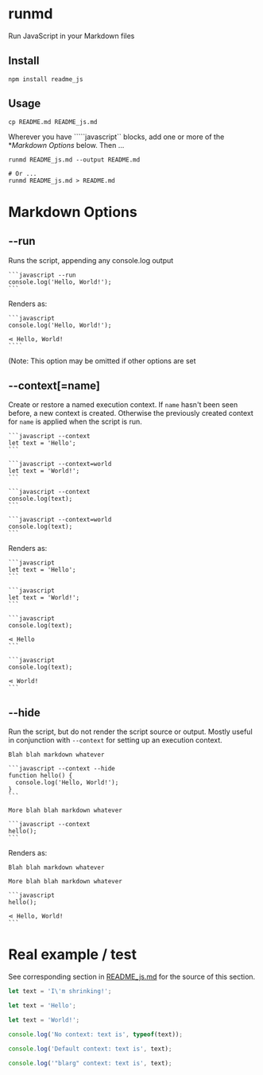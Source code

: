 # runmd

Run JavaScript in your Markdown files

## Install

```shell
npm install readme_js
```

## Usage

```shell
cp README.md README_js.md
```

Wherever you have `````javascript`` blocks, add one or more of the **Markdown Options* below. Then ...

```shell
runmd README_js.md --output README.md

# Or ...
runmd README_js.md > README.md
```

# Markdown Options

## --run

Runs the script, appending any console.log output

    ```javascript --run
    console.log('Hello, World!');
    ```

Renders as:

    ```javascript
    console.log('Hello, World!');

    ⋖ Hello, World!
    ````

(Note: This option may be omitted if other options are set

## --context[=name]

Create or restore a named execution context.  If `name` hasn't been seen before,
a new context is created.  Otherwise the previously created context for `name`
is applied when the script is run.

    ```javascript --context
    let text = 'Hello';
    ```

    ```javascript --context=world
    let text = 'World!';
    ```

    ```javascript --context
    console.log(text);
    ```

    ```javascript --context=world
    console.log(text);
    ```

Renders as:

    ```javascript
    let text = 'Hello';
    ```

    ```javascript
    let text = 'World!';
    ```

    ```javascript
    console.log(text);

    ⋖ Hello
    ```

    ```javascript
    console.log(text);

    ⋖ World!
    ```

## --hide

Run the script, but do not render the script source or output.  Mostly useful
in conjunction with `--context` for setting up an execution context.

    Blah blah markdown whatever

    ```javascript --context --hide
    function hello() {
      console.log('Hello, World!');
    }
    ```

    More blah blah markdown whatever

    ```javascript --context
    hello();
    ```

Renders as:

    Blah blah markdown whatever

    More blah blah markdown whatever

    ```javascript
    hello();

    ⋖ Hello, World!
    ```

# Real example / test

See corresponding section in [README_js.md](./README_js.md) for the source of
this section.
```javascript --hide
let text = 'I\'m shrinking!';
```

```javascript --hide --context
let text = 'Hello';
```

```javascript --hide --context=blarg
let text = 'World!';
```

```javascript --run
console.log('No context: text is', typeof(text));
```

```javascript --context
console.log('Default context: text is', text);
```

```javascript --context=blarg
console.log('"blarg" context: text is', text);
```

